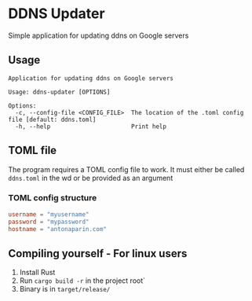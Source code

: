 # DDNS Updater
Simple application for updating ddns on Google servers

## Usage
```
Application for updating ddns on Google servers

Usage: ddns-updater [OPTIONS]

Options:
  -c, --config-file <CONFIG_FILE>  The location of the .toml config file [default: ddns.toml]
  -h, --help                       Print help
```

## TOML file
The program requires a TOML config file to work. It must either be called `ddns.toml` in the wd or be provided as an argument

### TOML config structure
```toml
username = "myusername"
password = "mypassword"
hostname = "antonaparin.com"
```

## Compiling yourself - For linux users
1. Install Rust
2. Run `cargo build -r` in the project root`
3. Binary is in `target/release/`
